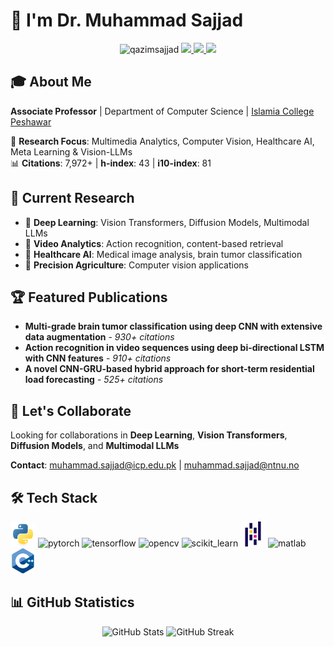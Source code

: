 # 👋 I'm Dr. Muhammad Sajjad

<p align="center">
  <img src="https://komarev.com/ghpvc/?username=qazimsajjad&label=Profile%20views&color=0e75b6&style=flat" alt="qazimsajjad" />
  <a href="https://www.linkedin.com/in/dr-muhammad-sajjad-2590831b">
    <img src="https://img.shields.io/badge/-LinkedIn-blue?style=flat-square&logo=linkedin">
  </a>
  <a href="mailto:muhammad.sajjad@icp.edu.pk">
    <img src="https://img.shields.io/badge/-Email-red?style=flat-square&logo=gmail&logoColor=white">
  </a>
  <a href="https://scholar.google.com.pk/citations?user=E4-dElIAAAAJ&hl=en">
    <img src="https://img.shields.io/badge/-Google%20Scholar-4285f4?style=flat-square&logo=google-scholar&logoColor=white">
  </a>
</p>

## 🎓 About Me
**Associate Professor** | Department of Computer Science | [Islamia College Peshawar](https://www.icp.edu.pk/staff_directory/detail.php?abc=82)

🔬 **Research Focus**: Multimedia Analytics, Computer Vision, Healthcare AI, Meta Learning & Vision-LLMs  
📊 **Citations**: 7,972+ | **h-index**: 43 | **i10-index**: 81

## 🔬 Current Research
- 🧠 **Deep Learning**: Vision Transformers, Diffusion Models, Multimodal LLMs
- 🎥 **Video Analytics**: Action recognition, content-based retrieval
- 🏥 **Healthcare AI**: Medical image analysis, brain tumor classification
- 🌱 **Precision Agriculture**: Computer vision applications

## 🏆 Featured Publications
- **Multi-grade brain tumor classification using deep CNN with extensive data augmentation** - *930+ citations*
- **Action recognition in video sequences using deep bi-directional LSTM with CNN features** - *910+ citations*  
- **A novel CNN-GRU-based hybrid approach for short-term residential load forecasting** - *525+ citations*

## 🤝 Let's Collaborate
Looking for collaborations in **Deep Learning**, **Vision Transformers**, **Diffusion Models**, and **Multimodal LLMs**

**Contact**: muhammad.sajjad@icp.edu.pk | muhammad.sajjad@ntnu.no

## 🛠️ Tech Stack
<p align="left">
  <img src="https://raw.githubusercontent.com/devicons/devicon/master/icons/python/python-original.svg" alt="python" width="40" height="40"/>
  <img src="https://www.vectorlogo.zone/logos/pytorch/pytorch-icon.svg" alt="pytorch" width="40" height="40"/>
  <img src="https://www.vectorlogo.zone/logos/tensorflow/tensorflow-icon.svg" alt="tensorflow" width="40" height="40"/>
  <img src="https://www.vectorlogo.zone/logos/opencv/opencv-icon.svg" alt="opencv" width="40" height="40"/>
  <img src="https://upload.wikimedia.org/wikipedia/commons/0/05/Scikit_learn_logo_small.svg" alt="scikit_learn" width="40" height="40"/>
  <img src="https://raw.githubusercontent.com/devicons/devicon/2ae2a900d2f041da66e950e4d48052658d850630/icons/pandas/pandas-original.svg" alt="pandas" width="40" height="40"/>
  <img src="https://upload.wikimedia.org/wikipedia/commons/2/21/Matlab_Logo.png" alt="matlab" width="40" height="40"/>
  <img src="https://raw.githubusercontent.com/devicons/devicon/master/icons/cplusplus/cplusplus-original.svg" alt="cplusplus" width="40" height="40"/>
</p>

## 📊 GitHub Statistics
<p align="center">
  <img src="https://github-readme-stats.vercel.app/api?username=qazimsajjad&show_icons=true&theme=default&hide_border=true" alt="GitHub Stats" />
  <img src="https://github-readme-streak-stats.herokuapp.com/?user=qazimsajjad&theme=default&hide_border=true" alt="GitHub Streak" />
</p>
